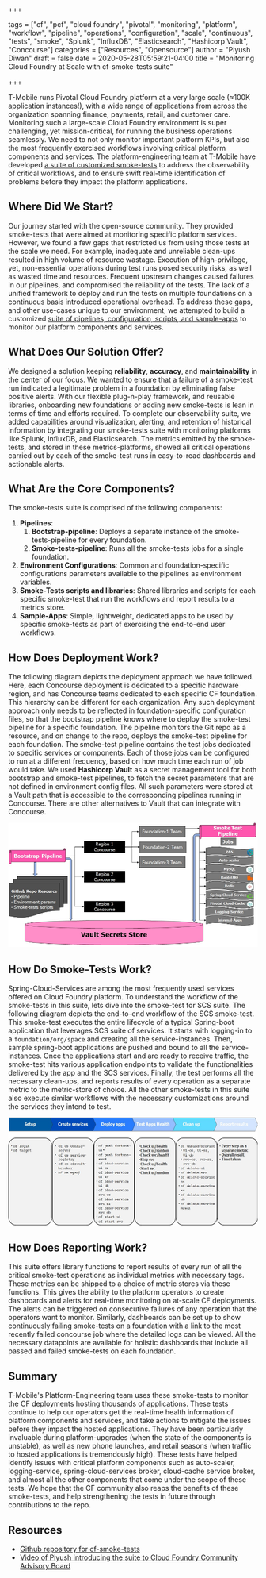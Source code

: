 
+++

tags = ["cf", "pcf", "cloud foundry", "pivotal", "monitoring", "platform", "workflow", "pipeline", "operations", "configuration", "scale", "continuous", "tests", "smoke", "Splunk", "InfluxDB", "Elasticsearch", "Hashicorp Vault", "Concourse"]
categories = ["Resources", "Opensource"]
author = "Piyush Diwan"
draft = false
date =  2020-05-28T05:59:21-04:00
title = "Monitoring Cloud Foundry at Scale with cf-smoke-tests suite"

+++


T-Mobile runs Pivotal Cloud Foundry platform at a very large scale (≈100K application instances!),
with a wide range of applications from across the organization spanning finance, payments, retail,
and customer care. Monitoring such a large-scale Cloud Foundry environment is super challenging,
yet mission-critical, for running the business operations seamlessly. We need to not only monitor
important platform KPIs, but also the most frequently exercised workflows involving critical
platform components and services. The platform-engineering team at T-Mobile have developed
[a suite of customized smoke-tests](https://github.com/tmobile/cf-smoke-tests) to address the
observability of critical workflows, and to ensure swift real-time identification of problems
before they impact the platform applications.

## Where Did We Start?

Our journey started with the open-source community. They provided smoke-tests that were aimed at
monitoring specific platform services. However, we found a few gaps that restricted us from using
those tests at the scale we need. For example, inadequate and unreliable clean-ups resulted in high
volume of resource wastage. Execution of high-privilege, yet, non-essential operations during
test runs posed security risks, as well as wasted time and resources. Frequent
upstream changes caused failures in our pipelines, and compromised the reliability of the tests.
The lack of a unified framework to deploy and run the tests on multiple foundations on a
continuous basis introduced operational overhead. To address these gaps, and other use-cases
unique to our environment, we attempted to build a customized
[suite of pipelines, configuration, scripts, and sample-apps](https://github.com/tmobile/cf-smoke-tests)
to monitor our platform components and services.

## What Does Our Solution Offer?

We designed a solution keeping __reliability__, __accuracy__, and __maintainability__ in the
center of our focus. We wanted to ensure that a failure of a smoke-test run indicated a legitimate
problem in a foundation by eliminating false positive alerts. With our flexible plug-n-play
framework, and reusable libraries, onboarding new foundations or adding new smoke-tests is lean in
terms of time and efforts required. To complete our observability suite, we added capabilities
around visualization, alerting, and retention of historical information by integrating our
smoke-tests suite with monitoring platforms like Splunk, InfluxDB, and Elasticsearch. The
metrics emitted by the smoke-tests, and stored in these metrics-platforms, showed all critical
operations carried out by each of the smoke-test runs in easy-to-read dashboards and actionable
alerts.

## What Are the Core Components?

The smoke-tests suite is comprised of the following components:
 1. __Pipelines__:
      1. __Bootstrap-pipeline__: Deploys a separate instance of the smoke-tests-pipeline for every
    foundation.
      2. __Smoke-tests-pipeline__: Runs all the smoke-tests jobs for a single foundation.
 2. __Environment Configurations__: Common and foundation-specific configurations parameters
 available to the pipelines as environment variables.
 3. __Smoke-Tests scripts and libraries__: Shared libraries and scripts for each specific
 smoke-test that run the workflows and report results to a metrics store.
 4. __Sample-Apps__: Simple, lightweight, dedicated apps to be used by specific smoke-tests as
 part of exercising the end-to-end user workflows.

## How Does Deployment Work?

The following diagram depicts the deployment approach we have followed. Here, each Concourse
deployment is dedicated to a specific hardware region, and has Concourse teams dedicated to each
specific CF foundation. This hierarchy can be different for each organization. Any such deployment
approach only needs to be reflected in foundation-specific configuration files, so that the
bootstrap pipeline knows where to deploy the smoke-test pipeline for a specific foundation. The
pipeline monitors the Git repo as a resource, and on change to the repo, deploys the smoke-test
pipeline for each foundation. The smoke-test pipeline contains the test jobs dedicated to
specific services or components. Each of those jobs can be configured to run at a different
frequency, based on how much time each run of job would take. We used __Hashicorp Vault__ as a secret
management tool for both bootstrap and smoke-test pipelines, to fetch the secret parameters
that are not defined in environment config files. All such parameters were stored at a Vault path
that is accessible to the corresponding pipelines running in Concourse. There are other
alternatives to Vault that can integrate with Concourse.

![Workflow diagram showing how Git, Concourse, CF foundation, and Hashicorp Vault work together in both the bootstrap and smoke-test pipelines](/blog/diwan-cf-smoke-test-suite/diagram1.png#center)

## How Do Smoke-Tests Work?

Spring-Cloud-Services are among the most frequently used services offered on Cloud Foundry platform.
To understand the workflow of the smoke-tests in this suite, lets dive into the smoke-test for SCS
suite. The following diagram depicts the end-to-end workflow of the SCS smoke-test. This smoke-test
executes the entire lifecycle of a typical Spring-boot application that leverages SCS suite of
services. It starts with logging-in to a `foundation/org/space` and creating all the service-instances.
Then, sample spring-boot applications are pushed and bound to all the service-instances. Once the
applications start and are ready to receive traffic, the smoke-test hits various application endpoints to
validate the functionalities delivered by the app and the SCS services. Finally, the test performs
all the necessary clean-ups, and reports results of every operation as a separate metric to the
metric-store of choice. All the other smoke-tests in this suite also execute similar workflows with
the necessary customizations around the services they intend to test.

![Workflow diagram showing a single smoke-test lifecycle.](/blog/diwan-cf-smoke-test-suite/diagram2.png#center)

## How Does Reporting Work?

This suite offers library functions to report results of every run of all the critical smoke-test
operations as individual metrics with necessary tags. These metrics can be shipped to a choice of
metric stores via these functions. This gives the ability to the platform operators to create
dashboards and alerts for real-time monitoring on at-scale CF deployments. The alerts can be
triggered on consecutive failures of any operation that the operators want to monitor. Similarly,
dashboards can be set up to show continuously failing smoke-tests on a foundation with a link to
the most recently failed concourse job where the detailed logs can be viewed. All the necessary
datapoints are available for holistic dashboards that include all passed and failed smoke-tests
on each foundation.

## Summary

T-Mobile's Platform-Engineering team uses these smoke-tests to monitor the CF deployments hosting
thousands of applications. These tests continue to help our operators get the real-time health
information of platform components and services, and take actions to mitigate the issues before
they impact the hosted applications. They have been particularly invaluable during
platform-upgrades (when the state of the components is unstable), as well as new phone launches,
and retail seasons (when traffic to hosted applications is tremendously high). These tests have
helped identify issues with critical platform components such as auto-scaler, logging-service,
spring-cloud-services broker, cloud-cache service broker, and almost all the other components
that come under the scope of these tests. We hope that the CF community also reaps the benefits
of these smoke-tests, and help strengthening the tests in future through contributions to the repo.

## Resources

 - [Github repository for cf-smoke-tests](https://github.com/tmobile/cf-smoke-tests)
 - [Video of Piyush introducing the suite to Cloud Foundry Community Advisory Board](https://youtu.be/2_-cQub8IzM?t=1405)
